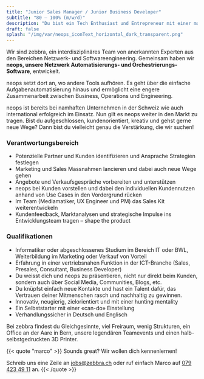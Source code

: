 ```yaml
---
title: "Junior Sales Manager / Junior Business Developer"
subtitle: "80 – 100% (m/w/d)"
description: "Du bist ein Tech Enthusiast und Entrepreneur mit einer make-things-happen Haltung?"
draft: false
splash: "/img/var/neops_iconText_horizontal_dark_transparent.png"
---
```


Wir sind zebbra, ein interdisziplinäres Team von anerkannten Experten aus den Bereichen Netzwerk- und Softwareengineering. Gemeinsam haben wir **neops, unsere Netzwerk Automatisierungs- und Orchestrierungs-Software**, entwickelt.

<!--more-->

neops setzt dort an, wo andere Tools aufhören. Es geht über die einfache Aufgabenautomatisierung hinaus und ermöglicht eine engere Zusammenarbeit zwischen Business, Operations und Engineering.

neops ist bereits bei namhaften Unternehmen in der Schweiz wie auch international erfolgreich im Einsatz. Nun gilt es neops weiter in den Markt zu tragen. Bist du aufgeschlossen, kundenorientiert, kreativ und gehst gerne neue Wege? Dann bist du vielleicht genau die Verstärkung, die wir suchen!



### Verantwortungsbereich

* Potenzielle Partner und Kunden identifizieren und Ansprache Strategien festlegen
* Marketing und Sales Massnahmen lancieren und dabei auch neue Wege gehen
* Angebote und Verkaufsgespräche vorbereiten und unterstützen
* neops bei Kunden vorstellen und dabei den individuellen Kundennutzen anhand von Use Cases in den Vordergrund rücken 
* Im Team (Mediamatiker, UX Engineer und PM) das Sales Kit weiterentwickeln
* Kundenfeedback, Marktanalysen und strategische Impulse ins Entwicklungsteam tragen – shape the product


### Qualifikationen

* Informatiker oder abgeschlossenes Studium im Bereich IT oder BWL, Weiterbildung im Marketing oder Verkauf von Vorteil
* Erfahrung in einer vertriebsnahen Funktion in der ICT-Branche (Sales, Presales, Consultant, Business Developer)
* Du weisst dich und neops zu präsentieren, nicht nur direkt beim Kunden, sondern auch über Social Media, Communities, Blogs, etc.
* Du knüpfst einfach neue Kontakte und hast ein Talent dafür, das Vertrauen deiner Mitmenschen rasch und nachhaltig zu gewinnen.
* Innovativ, neugierig, zielorientiert und mit einer hunting mentality 
* Ein Selbststarter mit einer «can-do» Einstellung
* Verhandlungssicher in Deutsch und Englisch


Bei zebbra findest du Gleichgesinnte, viel Freiraum, wenig Strukturen, ein Office an der Aare in Bern, unsere legendären Teamevents und einen halb-selbstgedruckten 3D Printer.

{{< quote "marco" >}}
  Sounds great? Wir wollen dich kennenlernen!

  Schreib uns eine Zeile an <a href="mailto:jobs@zebbra.ch">jobs@zebbra.ch</a> oder ruf einfach Marco auf [079 423 49 11](tel:+41794234911) an.
{{< /quote >}}
